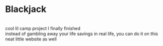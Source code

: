 # Blackjack

<br>cool lil camp project I finally finished
<br> instead of gambling away your life savings in real life, you can do it on this neat little website as well
